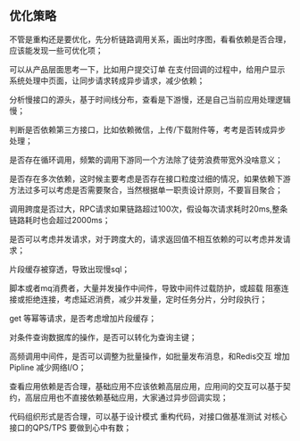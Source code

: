 
## 优化策略
不管是重构还是要优化，先分析链路调用关系，画出时序图，看看依赖是否合理，应该能发现一些可优化项；

可以从产品层面思考一下，比如用户提交订单 在支付回调的过程中，给用户显示系统处理中页面，让同步请求转成异步请求，减少依赖；

分析慢接口的源头，基于时间线分布，查看是下游慢，还是自己当前应用处理逻辑慢；

判断是否依赖第三方接口，比如依赖微信，上传/下载附件等，考考是否转成异步处理；

是否存在循环调用，频繁的调用下游同一个方法除了徒劳浪费带宽外没啥意义；

是否存在多次依赖，这时候主要考虑是否存在接口粒度过细的情况，如果依赖下游方法过多可以考虑是否需要聚合，当然根据单一职责设计原则，不要盲目聚合；

调用跨度是否过大，RPC请求如果链路超过100次，假设每次请求耗时20ms,整条链路耗时也会超过2000ms；

是否可以考虑并发请求，对于跨度大的，请求返回值不相互依赖的可以考虑并发请求；

片段缓存被穿透，导致出现慢sql；

脚本或者mq消费者，大量并发操作中间件，导致中间件过载防护，或超载 阻塞连接或拒绝连接，考虑延迟消费，减少并发量，定时任务分片，分时段执行；

get 等幂等请求，是否考虑增加片段缓存；

对条件查询数据库的操作，是否可以转化为查询主键；

高频调用中间件，是否可以调整为批量操作，如批量发布消息，和Redis交互 增加Pipline 减少网络I/O；

查看应用依赖是否合理，基础应用不应该依赖高层应用，应用间的交互可以基于契约，高层应用也不直接依赖基础应用，大家通过异步回调实现；

代码组织形式是否合理，可以基于设计模式 重构代码，对接口做基准测试 对核心接口的QPS/TPS 要做到心中有数；
